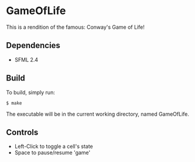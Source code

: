# GameOfLife

This is a rendition of the famous: Conway's Game of Life!

## __Dependencies__  
* SFML 2.4  

## __Build__

To build, simply run:  
  
`$ make`  

The executable will be in the current working directory, named GameOfLife.  

## __Controls__  

* Left-Click to toggle a cell's state
* Space to pause/resume 'game'
